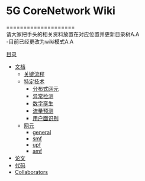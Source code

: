 # 5G CoreNetwork Wiki  
====================  
请大家把手头的相关资料放置在对应位置并更新目录树A.A  
-目前已经更改为wiki模式A.A  

[目录](README.md)
  - [文档](文档)
    - [关键流程](文档/关键流程)
    - [特定技术](文档/特定技术)
      - [分布式网元](文档/特定技术/分布式网元)
      - [异常检测](文档/特定技术/异常检测)
      - [数字孪生](文档/特定技术/数字孪生)
      - [流量预测](文档/特定技术/流量预测)
      - [用户面识别](文档/特定技术/用户面识别)
    - [网元](文档/网元)
      - [general](文档/网元/general/menu.md)
      - [smf](文档/网元/smf/menu.md)
      - [upf](文档/网元/upf/menu.md)
      - [amf](文档/amf/menu.md)
  - [论文](文档)
  - [代码](文档)
  - [Collaborators](Collaborators)
